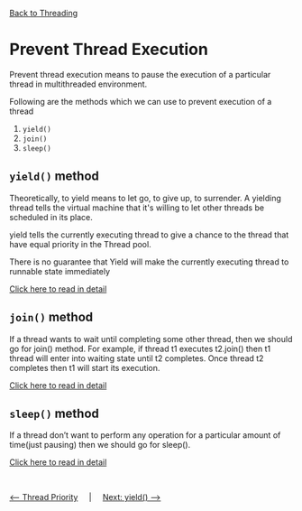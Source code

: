 [Back to Threading](../README.md)
# Prevent Thread Execution

Prevent thread execution means to pause the execution of a particular thread in multithreaded environment.

Following are the methods which we can use to prevent execution of a thread

1. `yield()`
2. `join()`
3. `sleep()`

## `yield()` method
Theoretically, to yield means to let go, to give up, to surrender. A yielding thread tells the virtual machine that it's willing to let other threads be scheduled in its place.

yield tells the currently executing thread to give a chance to the thread that have equal priority in the Thread pool.

There is no guarantee that Yield will make the currently executing thread to runnable state immediately

[Click here to read in detail](Thread_yield.md)

## `join()` method

If a thread wants to wait until completing some other thread, then we should go for join() method. For example, if thread t1 executes t2.join() then t1 thread will enter into waiting state until t2 completes. Once thread t2 completes then t1 will start its execution.

[Click here to read in detail](Thread_join.md)

## `sleep()` method

If a thread don’t want to perform any operation for a particular amount of time(just pausing) then we should go for sleep().

[Click here to read in detail](Thread_sleep.md)


<Br>

[<-- Thread Priority](../5_ThreadPriority/README.md) &nbsp;&nbsp;&nbsp;&nbsp;|&nbsp;&nbsp;&nbsp;&nbsp; [Next: yield() -->](../6_PreventThreadExecution/Thread_yield.md)

<br>